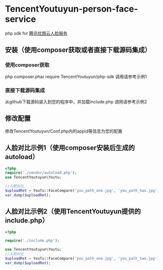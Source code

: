 # TencentYoutuyun-person-face-service
php sdk for [腾讯优图云人脸服务](http://open.youtu.qq.com/)

## 安装（使用composer获取或者直接下载源码集成）

### 使用composer获取
php composer.phar require TencentYoutuyun/php-sdk
调用请参考示例1

### 直接下载源码集成
从github下载源码装入到您的程序中，并加载include.php
调用请参考示例2

## 修改配置
修改TencentYoutuyun/Conf.php内的appid等信息为您的配置

## 人脸对比示例1（使用composer安装后生成的autoload）
```php
<?php
require('./vendor/autoload.php');
use TencentYoutuyun\Youtu;

//人脸对比
$uploadRet = YouTu::FaceCompare('you_path_one.jpg', 'you_path_two.jpg');
var_dump($uploadRet);
```


## 人脸对比示例2（使用TencentYoutuyun提供的include.php）
```php
<?php

require('./include.php');

use TencentYoutuyun\Youtu;
//人脸对比
$uploadRet = YouTu::FaceCompare('you_path_one.jpg', 'you_path_two.jpg');
var_dump($uploadRet);
```